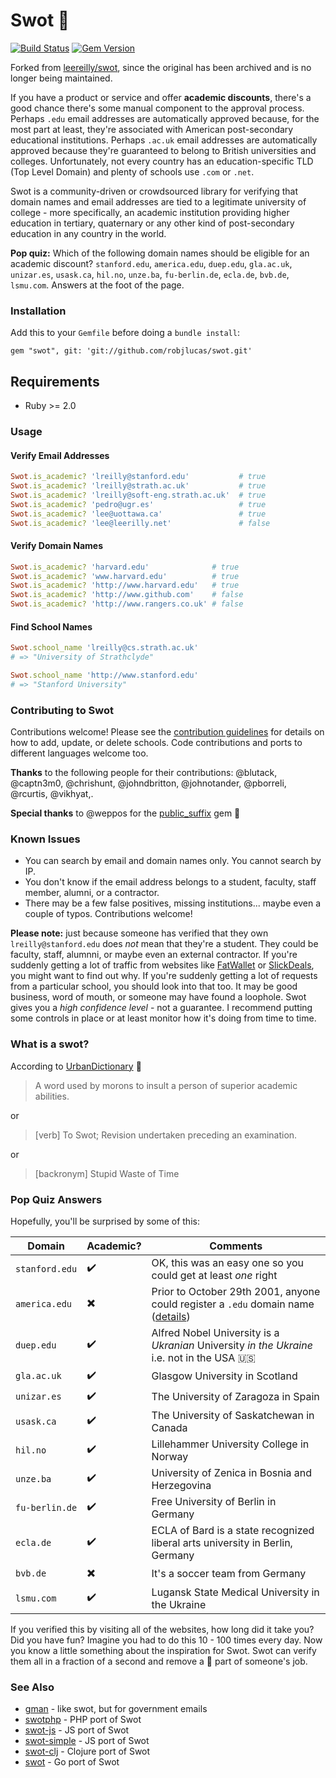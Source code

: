 # Swot :apple:

[![Build Status](https://api.travis-ci.org/leereilly/swot.svg)](https://travis-ci.org/leereilly/swot) [![Gem Version](https://badge.fury.io/rb/swot.svg)](http://badge.fury.io/rb/swot)

Forked from [leereilly/swot](https://github.com/leereilly/swot), since the original has been archived and is no longer being maintained.

If you have a product or service and offer **academic discounts**, there's a good chance there's some manual component to the approval process. Perhaps `.edu` email addresses are automatically approved because, for the most part at least, they're associated with American post-secondary educational institutions. Perhaps `.ac.uk` email addresses are automatically approved because they're guaranteed to belong to British universities and colleges. Unfortunately, not every country has an education-specific TLD (Top Level Domain) and plenty of schools use `.com` or `.net`.

Swot is a community-driven or crowdsourced library for verifying that domain names and email addresses are tied to a legitimate university of college - more specifically, an academic institution providing higher education in tertiary, quaternary or any other kind of post-secondary education in any country in the world.

**Pop quiz:** Which of the following domain names should be eligible for an academic discount? `stanford.edu`, `america.edu`, `duep.edu`, `gla.ac.uk`, `unizar.es`, `usask.ca`, `hil.no`, `unze.ba`, `fu-berlin.de`, `ecla.de`, `bvb.de`, `lsmu.com`. Answers at the foot of the page.

### Installation

Add this to your `Gemfile` before doing a `bundle install`:

`gem "swot", git: 'git://github.com/robjlucas/swot.git'`

## Requirements

- Ruby >= 2.0

### Usage

#### Verify Email Addresses

```ruby
Swot.is_academic? 'lreilly@stanford.edu'           # true
Swot.is_academic? 'lreilly@strath.ac.uk'           # true
Swot.is_academic? 'lreilly@soft-eng.strath.ac.uk'  # true
Swot.is_academic? 'pedro@ugr.es'                   # true
Swot.is_academic? 'lee@uottawa.ca'                 # true
Swot.is_academic? 'lee@leerilly.net'               # false
```

#### Verify Domain Names

```ruby
Swot.is_academic? 'harvard.edu'              # true
Swot.is_academic? 'www.harvard.edu'          # true
Swot.is_academic? 'http://www.harvard.edu'   # true
Swot.is_academic? 'http://www.github.com'    # false
Swot.is_academic? 'http://www.rangers.co.uk' # false
```

#### Find School Names

```ruby
Swot.school_name 'lreilly@cs.strath.ac.uk'
# => "University of Strathclyde"

Swot.school_name 'http://www.stanford.edu'
# => "Stanford University"
```

### Contributing to Swot

Contributions welcome! Please see the [contribution guidelines](CONTRIBUTING.md) for details on how to add, update, or delete schools. Code contributions and ports to different languages welcome too.

**Thanks** to the following people for their contributions:
@blutack, @captn3m0, @chrishunt, @johndbritton, @johnotander, @pborreli, @rcurtis, @vikhyat,.

**Special thanks** to @weppos for the [public_suffix](https://github.com/weppos/publicsuffix-ruby) gem :metal:

### Known Issues

* You can search by email and domain names only. You cannot search by IP.
* You don't know if the email address belongs to a student, faculty, staff member, alumni, or a contractor.
* There may be a few false positives, missing institutions... maybe even a couple of typos. Contributions welcome!

**Please note:** just because someone has verified that they own `lreilly@stanford.edu` does *not* mean that they're a student. They could be faculty, staff, alumnni, or maybe even an external contractor. If you're suddenly getting a lot of traffic from websites like [FatWallet](http://www.fatwallet.com) or [SlickDeals](http://www.slickdeals.net), you might want to find out why. If you're suddenly getting a lot of requests from a particular school, you should look into that too. It may be good business, word of mouth, or someone may have found a loophole. Swot gives you a *high confidence level* - not a guarantee. I recommend putting some controls in place or at least monitor how it's doing from time to time.

### What is a swot?

According to [UrbanDictionary](http://www.urbandictionary.com/define.php?term=swot) :blue_book:

> A word used by morons to insult a person of superior academic abilities.

or

> [verb] To Swot; Revision undertaken preceding an examination.

or

> [backronym] Stupid Waste of Time

### Pop Quiz Answers

Hopefully, you'll be surprised by some of this:

| Domain | Academic? | Comments |
|--------|-----------|----------|
|`stanford.edu`|:heavy_check_mark:|OK, this was an easy one so you could get at least *one* right|
|`america.edu`|:heavy_multiplication_x:| Prior to October 29th 2001, anyone could register a `.edu` domain name ([details](https://en.wikipedia.org/wiki/.edu#Grandfathered_uses)) |
|`duep.edu`|:heavy_check_mark:| Alfred Nobel University is a *Ukranian* University *in the Ukraine* i.e. not in the USA :us: |
|`gla.ac.uk`|:heavy_check_mark:|Glasgow University in Scotland|
|`unizar.es`|:heavy_check_mark:|The University of Zaragoza in Spain|
|`usask.ca`|:heavy_check_mark:|The University of Saskatchewan in Canada|
|`hil.no`|:heavy_check_mark:|Lillehammer University College in Norway|
|`unze.ba`|:heavy_check_mark:|University of Zenica in Bosnia and Herzegovina|
|`fu-berlin.de`|:heavy_check_mark:|Free University of Berlin in Germany|
|`ecla.de`|:heavy_check_mark:|ECLA of Bard is a state recognized liberal arts university in Berlin, Germany |
|`bvb.de`|:heavy_multiplication_x:|It's a soccer team from Germany|
|`lsmu.com`|:heavy_check_mark:| Lugansk State Medical University in the Ukraine |

If you verified this by visiting all of the websites, how long did it take you? Did you have fun? Imagine you had to do this 10 - 100 times every day. Now you know a little something about the inspiration for Swot. Swot can verify them all in a fraction of a second and remove a :poop: part of someone's job.

### See Also

* [gman](https://github.com/benbalter/gman) - like swot, but for government emails
* [swotphp](https://github.com/mdwheele/swotphp) - PHP port of Swot
* [swot-js](https://github.com/theotow/swot-js) - JS port of Swot
* [swot-simple](https://github.com/mapbox/swot-simple) - JS port of Swot
* [swot-clj](https://github.com/ipavl/swot-clj) - Clojure port of Swot
* [swot](https://github.com/abadojack/swot) - Go port of Swot
